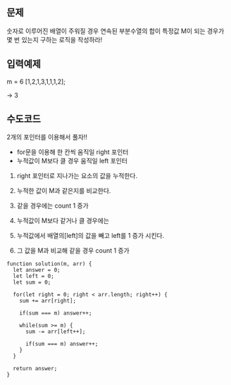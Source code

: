 ## 문제

숫자로 이루어진 배열이 주워질 경우
연속된 부분수열의 합이 특정값 M이 되는 경우가 몇 번 있는지 구하는 로직을 작성하라!

## 입력예제

m = 6
[1,2,1,3,1,1,1,2];

-> 3

## 수도코드

2개의 포인터를 이용해서 풀자!!

- for문을 이용해 한 칸씩 움직일 right 포인터
- 누적값이 M보다 클 경우 움직일 left 포인터

1. right 포인터로 지나가는 요소의 값을 누적한다.
2. 누적한 값이 M과 같은지를 비교한다.
3. 같을 경우에는 count 1 증가

4. 누적값이 M보다 같거나 클 경우에는
5. 누적값에서 배열의[left]의 값을 빼고 left를 1 증가 시킨다.
6. 그 값을 M과 비교해 같을 경우 count 1 증가

```
function solution(m, arr) {
  let answer = 0;
  let left = 0;
  let sum = 0;

  for(let right = 0; right < arr.length; right++) {
    sum += arr[right];

    if(sum === m) answer++;

    while(sum >= m) {
      sum -= arr[left++];

      if(sum === m) answer++;
    }
  }

  return answer;
}
```
